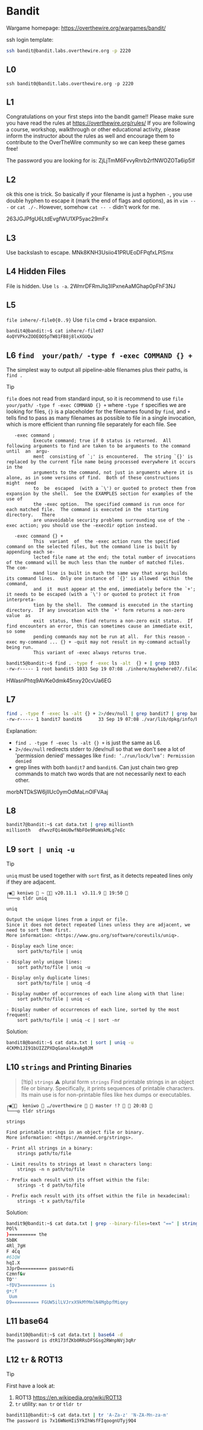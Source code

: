 # Bandit

Wargame homepage: https://overthewire.org/wargames/bandit/

ssh login template:
```sh
ssh bandit@bandit.labs.overthewire.org -p 2220
```

## L0
`ssh bandit0@bandit.labs.overthewire.org -p 2220`

## L1
Congratulations on your first steps into the bandit game!!
Please make sure you have read the rules at https://overthewire.org/rules/
If you are following a course, workshop, walkthrough or other educational activity,
please inform the instructor about the rules as well and encourage them to
contribute to the OverTheWire community so we can keep these games free!

The password you are looking for is: ZjLjTmM6FvvyRnrb2rfNWOZOTa6ip5If

## L2
ok this one is trick. So basically if your filename is just a hyphen `-`, you use double hyphen to escape it (mark the end of flags and options), as in `vim -- -` or `cat ./-`. However, somehow `cat -- -` didn't work for me.

263JGJPfgU6LtdEvgfWU1XP5yac29mFx

## L3 
Use backslash to escape. MNk8KNH3Usiio41PRUEoDFPqfxLPlSmx

## L4 Hidden Files
File is hidden. Use `ls -a`. 2WmrDFRmJIq3IPxneAaMGhap0pFhF3NJ

## L5
`file inhere/-file0{0..9}` Use `file` cmd + brace expansion.

```bash
bandit4@bandit:~$ cat inhere/-file07
4oQYVPkxZOOEOO5pTW81FB8j8lxXGUQw
```
## L6 `find  your/path/ -type f -exec COMMAND {} +`
The simplest way to output all pipeline-able filenames plus their paths, is `find .`

> [!tip]
> `file` does not read from standard input, so it is recommend to use `file your/path/ -type f -exec COMMAND {} +`
> where `-type f` specifies we are looking for files, `{}` is a placeholder for the filenames found by `find`, and `+` tells find to pass as many filenames as possible to file in a single invocation, which is more efficient than running file separately for each file.
> See 

       -exec command ;
              Execute command; true if 0 status is returned.  All following arguments to find are taken to be arguments to the command until  an  argu‐
              ment  consisting of `;' is encountered.  The string `{}' is replaced by the current file name being processed everywhere it occurs in the
              arguments to the command, not just in arguments where it is alone, as in some versions of find.  Both of these constructions  might  need
              to  be  escaped  (with a `\') or quoted to protect them from expansion by the shell.  See the EXAMPLES section for examples of the use of
              the -exec option.  The specified command is run once for each matched file.  The command is executed in the  starting  directory.   There
              are unavoidable security problems surrounding use of the -exec action; you should use the -execdir option instead.

       -exec command {} +
              This  variant  of  the -exec action runs the specified command on the selected files, but the command line is built by appending each se‐
              lected file name at the end; the total number of invocations of the command will be much less than the number of matched files.  The com‐
              mand line is built in much the same way that xargs builds its command lines.  Only one instance of `{}' is allowed  within  the  command,
              and  it  must appear at the end, immediately before the `+'; it needs to be escaped (with a `\') or quoted to protect it from interpreta‐
              tion by the shell.  The command is executed in the starting directory.  If any invocation with the `+' form returns a non-zero  value  as
              exit  status, then find returns a non-zero exit status.  If find encounters an error, this can sometimes cause an immediate exit, so some
              pending commands may not be run at all.  For this reason -exec my-command ... {} + -quit may not result in my-command actually being run.
              This variant of -exec always returns true.

```sh
bandit5@bandit:~$ find . -type f -exec ls -alt  {} + | grep 1033
-rw-r----- 1 root bandit5 1033 Sep 19 07:08 ./inhere/maybehere07/.file2
```

HWasnPhtq9AVKe0dmk45nxy20cvUa6EG

## L7

```sh
find . -type f -exec ls -alt {} + 2>/dev/null | grep bandit7 | grep bandit6
-rw-r----- 1 bandit7 bandit6      33 Sep 19 07:08 ./var/lib/dpkg/info/bandit7.password
```

Explanation:
- `find . -type f -exec ls -alt {} +` is just the same as L6.
- `2>/dev/null` redirects stderr to /dev/null so that we don't see a lot of 'permission denied' messages like `find: ‘./run/lock/lvm’: Permission denied`
- grep lines with both `bandit7` and `bandit6`. Can just chain two grep commands to match two words that are not necessarily next to each other.

morbNTDkSW6jIlUc0ymOdMaLnOlFVAaj

## L8
```sh
bandit7@bandit:~$ cat data.txt | grep millionth
millionth	dfwvzFQi4mU0wfNbFOe9RoWskMLg7eEc
```

## L9 `sort | uniq -u`
> [!tip]
> `uniq` must be used together with `sort` first, as it detects repeated lines only if they are adjacent.

```
┌◉ keniwo  ~  v20.11.1  v3.11.9  19:50 
└───◎ tldr uniq

uniq

Output the unique lines from a input or file.
Since it does not detect repeated lines unless they are adjacent, we need to sort them first.
More information: <https://www.gnu.org/software/coreutils/uniq>.

- Display each line once:
    sort path/to/file | uniq

- Display only unique lines:
    sort path/to/file | uniq -u

- Display only duplicate lines:
    sort path/to/file | uniq -d

- Display number of occurrences of each line along with that line:
    sort path/to/file | uniq -c

- Display number of occurrences of each line, sorted by the most frequent:
    sort path/to/file | uniq -c | sort -nr
```

Solution:
```bash
bandit8@bandit:~$ cat data.txt | sort | uniq -u
4CKMh1JI91bUIZZPXDqGanal4xvAg0JM
```

## L10 `strings` and Printing Binaries
> [!tip] `strings` 
> ⚠️ plural form
> `strings` Find printable strings in an object file or binary. 
> Specifically, it prints sequences of printable characters. Its main use is for non-printable files like hex dumps or executables.

```
┌◉  keniwo  …/overthewire   master !?   20:03  
└───◎ tldr strings

strings

Find printable strings in an object file or binary.
More information: <https://manned.org/strings>.

- Print all strings in a binary:
    strings path/to/file

- Limit results to strings at least n characters long:
    strings -n n path/to/file

- Prefix each result with its offset within the file:
    strings -t d path/to/file

- Prefix each result with its offset within the file in hexadecimal:
    strings -t x path/to/file
```

Solution:
```sh
bandit9@bandit:~$ cat data.txt | grep --binary-files=text "==" | strings
POl%
}========== the
5bBK
4Rl_7gH
F 4Cq
#61QW
hqI.X
3JprD========== passwordi
Czmnf&v
TO"'
~fDV3========== is
g+;Y
 Uum
D9========== FGUW5ilLVJrxX9kMYMmlN4MgbpfMiqey
```

## L11 base64
```sh
bandit10@bandit:~$ cat data.txt | base64 -d
The password is dtR173fZKb0RRsDFSGsg2RWnpNVj3qRr
```

## L12 `tr` & ROT13
> [!tip]
> First have a look at:
> 1. ROT13 https://en.wikipedia.org/wiki/ROT13
> 2. `tr` utility: `man tr` or `tldr tr`

```sh
bandit11@bandit:~$ cat data.txt | tr 'A-Za-z' 'N-ZA-Mn-za-m'
The password is 7x16WNeHIi5YkIhWsfFIqoognUTyj9Q4
```